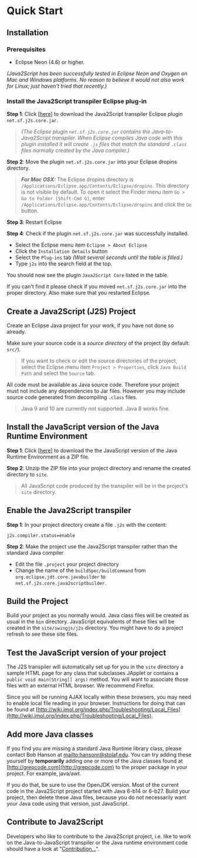 ---
---
# Quick Start

## Installation

### Prerequisites

- Eclipse Neon (4.6) or higher.

_(Java2Script has been successfully tested in Eclipse Neon and Oxygen on Mac 
and Windows platforms. No reason to believe it would not also work for Linux; 
just haven't tried that recently.)_

### Install the Java2Script transpiler Eclipse plug-in

__Step 1__: Click \[[here](https://github.com/java2script/java2script/blob/master/sources/net.sf.j2s.core/dist/dropins/net.sf.j2s.core.jar?raw=true)\] 
to download the Java2Script transpiler Eclipse plugin `net.sf.j2s.core.jar`.

> _(The Eclipse plugin `net.sf.j2s.core.jar` contains the Java-to-Java2Script 
transpiler. When Eclipse compiles Java code with this plugin installed it will
create `.js` files that match the standard `.class` files normally created 
by the Java compiler.)_

__Step 2__: Move the plugin `net.sf.j2s.core.jar` into your Eclipse dropins directory.

> __*For Mac OSX:*__ The Eclipse dropins directory is `/Applications/Eclipse.app/Contents/Eclipse/dropins`. 
This directory is not visible by default. To open it select the Finder menu item
`Go > Go to Folder [Shift-Cmd G]`, enter `/Applications/Eclipse.app/Contents/Eclipse/dropins` 
and click the `Go` button.

__Step 3__:  Restart Eclipse

__Step 4__:  Check if the plugin `net.sf.j2s.core.jar` was successfully installed. 

- Select the Eclipse menu item `Eclipse > About Eclipse`
- Click the `Installation Details` button
- Select the `Plug-ins` tab _(Wait several seconds until the table is filled.)_
- Type `j2s` into the search field at the top.

You should now see the plugin `Java2Script Core` listed in the table.

If you can't find it please check if you moved `net.sf.j2s.core.jar` into the 
proper directory. Also make sure that you restarted Eclipse.


## Create a Java2Script (J2S) Project

Create an Eclipse Java project for your work, if you have not done so already.

Make sure your source code is a _source directory_ of the project (by default: `src/`).

> If you want to check or edit the source directories of the project, select the
Eclipse menu item `Project > Properties`, click `Java Build Path` and select the
`Source` tab.

All code must be available as Java source code. Therefore your project must not 
include any dependencies to Jar files. However you may include source code 
generated from decompiling `.class` files.

> Java 9 and 10 are currently not supported. Java 8 works fine.

## Install the JavaScript version of the Java Runtime Environment 

__Step 1__: Click \[[here](https://github.com/java2script/java2script/blob/master/sources/net.sf.j2s.java.core/SwingJS-site.zip?raw=true)\]
to download the the JavaScript version of the Java Runtime Environment as a ZIP file.

__Step 2__: Unzip the ZIP file into your project directory and rename the created directory to `site`.

> All JavaScript code produced by the transpiler will be in the project's `site` directory. 

## Enable the Java2Script transpiler

__Step 1__: In your project directory create a file `.j2s` with the content:

    j2s.compiler.status=enable

__Step 2__: Make the project use the Java2Script transpiler rather than the standard Java compiler

- Edit the file `.project` your project directory
- Change the name of the `buildSpec/buildCommand` from `org.eclipse.jdt.core.javabuilder` 
to `net.sf.j2s.core.java2scriptbuilder`.

## Build the Project

Build your project as you normally would. Java class files will be created as usual in the `bin` directory.
JavaScript equivalents of these files will be created in the `site/swingjs/j2s` directory. You might have to 
do a project refresh to see these site files. 

## Test the JavaScript version of your project

The J2S transpiler will automatically set up for you in the `site` directory 
a sample HTML page for any class that subclasses JApplet or contains a 
`public void main(String[] args)` method. You will want to 
associate those files with an external HTML browser. We recommend Firefox. 

Since you will be running AJAX locally within these browsers, you may need to 
enable local file reading in your browser. Instructions for doing that can be 
found at [http://wiki.jmol.org/index.php/Troubleshooting/Local_Files](http://wiki.jmol.org/index.php/Troubleshooting/Local_Files).

## Add more Java classes

If you find you are missing a standard Java Runtime library class, please contact Bob Hanson at 
[mailto:hansonr@stolaf.edu](hansonr@stolaf.edu). You can try adding these 
yourself by **temporarily** adding one or more of the Java classes found 
at [http://grepcode.com](http://grepcode.com) to the proper package in your 
project. For example, java/awt. 

If you do that, be sure to use the OpenJDK version. Most of the current code in 
the Java2Script project started with Java 6-b14 or 6-b27. Build your project, 
then delete these Java files, because you do not necessarily want your Java code 
using that version, just JavaScript. 

## Contribute to Java2Script

Developers who like to contribute to the Java2Script project, i.e. like to work 
on the Java-to-JavaScript transpiler or the Java runtime environment code should
have a look at "[Contribution...](contribute.html)". 


